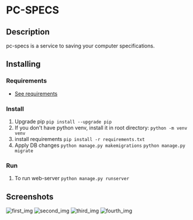 # PC-SPECS

## Description

pc-specs is a service to saving your computer specifications.

## Installing

### Requirements

* [See requirements](requirements.txt)

### Install

1. Upgrade pip ```pip install --upgrade pip```
2. If you don't have  python venv, install it in root directory: ```python -m venv venv```
3. install requirements ```pip install -r requirements.txt```
4. Apply DB changes ```python manage.py makemigrations``` ```python manage.py migrate```

### Run

1. To run web-server ```python manage.py runserver```

## Screenshots

![first_img](https://media.discordapp.net/attachments/826419939924639784/1214242351388819556/image.png?ex=65f86650&is=65e5f150&hm=b7c23eba011ffd077c46ee1e075df2fb34280ec8ad9aea3b3750fe1f77c3e3dc&=&format=webp&quality=lossless&width=842&height=474)
![second_img](https://media.discordapp.net/attachments/826419939924639784/1214242394237571092/image.png?ex=65f8665a&is=65e5f15a&hm=c386f072713fa4684e19e0eaaf79ead3a2c364be4c1d5c5bd8158559e2fc63d4&=&format=webp&quality=lossless&width=550&height=474)
![third_img](https://media.discordapp.net/attachments/826419939924639784/1214242415997620314/image.png?ex=65f8665f&is=65e5f15f&hm=5f4a56fe5153c354a4ca535362bba80186aefee2c35265a8eccffda39be0ce0f&=&format=webp&quality=lossless&width=842&height=474)
![fourth_img](https://media.discordapp.net/attachments/826419939924639784/1214242436377878568/image.png?ex=65f86664&is=65e5f164&hm=7f403809fa19cd609271bc46b7498b5eea5128999ee2dc9cbf484c4c45e8e471&=&format=webp&quality=lossless&width=842&height=474)
